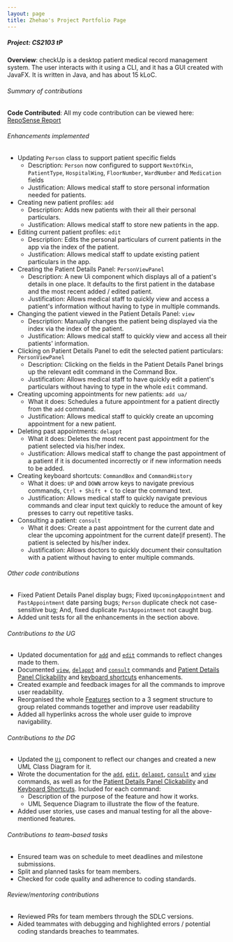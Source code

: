 ```yaml
---
layout: page
title: Zhehao's Project Portfolio Page
---
```


##### Project: CS2103 tP
__Overview__: checkUp is a desktop patient medical record management system. The user interacts with it using a CLI, and it has a GUI
created with JavaFX. It is written in Java, and has about 15 kLoC.

###### Summary of contributions
__Code Contributed__: All my code contribution can be viewed here:
[RepoSense Report](https://nus-cs2103-ay2223s1.github.io/tp-dashboard/?search=charles1026&breakdown=true)

###### Enhancements implemented
- Updating `Person` class to support patient specific fields
  - Description: `Person` now configured to support `NextOfKin`, `PatientType`, `HospitalWing`, 
    `FloorNumber`, `WardNumber` and `Medication` fields
  - Justification: Allows medical staff to store personal information needed for patients.
- Creating new patient profiles: `add`
  - Description: Adds new patients with their all their personal particulars.
  - Justification: Allows medical staff to store new patients in the app.
- Editing current patient profiles: `edit`
  - Description: Edits the personal particulars of current patients in the app via the index of the patient.
  - Justification: Allows medical staff to update existing patient particulars in the app.
- Creating the Patient Details Panel: `PersonViewPanel`
  - Description: A new Ui component which displays all of a patient's details in one place. It defaults to the first 
    patient in the database and the most recent added / edited patient.
  - Justification: Allows medical staff to quickly view and access a patient's information without having to type in 
    multiple commands.
- Changing the patient viewed in the Patient Details Panel: `view`
  - Description: Manually changes the patient being displayed via the index via the index of the patient.
  - Justification: Allows medical staff to quickly view and access all their patients' information.
- Clicking on Patient Details Panel to edit the selected patient particulars: `PersonViewPanel`
  - Description: Clicking on the fields in the Patient Details Panel brings up the relevant edit command in the 
    Command Box.
  - Justification: Allows medical staff to have quickly edit a patient's particulars without having to type in the whole
    `edit` command.
- Creating upcoming appointments for new patients: `add ua/`
  - What it does: Schedules a future appointment for a patient directly from the `add` command.
  - Justification: Allows medical staff to quickly create an upcoming appointment for a new patient.
- Deleting past appointments: `delappt`
  - What it does: Deletes the most recent past appointment for the patient selected via his/her index. 
  - Justification: Allows medical staff to change the past appointment of a patient if it is documented incorrectly or 
    if new information needs to be added.
- Creating keyboard shortcuts: `CommandBox` and `CommandHistory`
  - What it does: `UP` and `DOWN` arrow keys to navigate previous commands, `Ctrl + Shift + C` to clear the command text.
  - Justification: Allows medical staff to quickly navigate previous commands and clear input text quickly to reduce
    the amount of key presses to carry out repetitive tasks.
- Consulting a patient: `consult`
  - What it does: Create a past appointment for the current date and clear the upcoming appointment for the current 
    date(if present). The patient is selected by his/her index.
  - Justification: Allows doctors to quickly document their consultation with a patient without having to enter 
    multiple commands.
  
###### Other code contributions
- Fixed Patient Details Panel display bugs; Fixed `UpcomingAppointment` and `PastAppointment` date parsing bugs; 
  `Person` duplicate check not case-sensitive bug; And, fixed duplicate `PastAppointment` not caught bug.
- Added unit tests for all the enhancements in the section above.

###### Contributions to the UG
- Updated documentation for [`add`](https://checkup.netlify.app/userguide#adding-a-patient-add) 
  and [`edit`](https://checkup.netlify.app/userguide#editing-a-patient-edit) commands to reflect changes made to them.
- Documented [`view`](https://checkup.netlify.app/userguide#viewing-a-patient-view),
  [`delappt`](https://checkup.netlify.app/userguide#deleting-past-appointment-for-patient-delappt) 
  and [`consult`](https://checkup.netlify.app/userguide#consulting-a-patient-consult) 
  commands and [Patient Details Panel Clickability](https://checkup.netlify.app/userguide#person-details-panel) and 
  [keyboard shortcuts](https://checkup.netlify.app/userguide#keyboard-shortcuts) enhancements.
- Created example and feedback images for all the commands to improve user readability.
- Reorganised the whole [Features](https://checkup.netlify.app/userguide#features) section to a 3 segment structure to 
  group related commands together and improve user readability
- Added all hyperlinks across the whole user guide to improve navigability.

###### Contributions to the DG
- Updated the [`Ui`](https://checkup.netlify.app/developerguide#ui-component)
  component to reflect our changes and created a new UML Class Diagram for it.
- Wrote the documentation for the [`add`](https://checkup.netlify.app/developerguide#add-command),
  [`edit`](https://checkup.netlify.app/developerguide#edit-command),
  [`delappt`](https://checkup.netlify.app/developerguide#delappt-delete-appointment-command),
  [`consult`](https://checkup.netlify.app/developerguide#consult-command) 
  and [`view`](https://checkup.netlify.app/developerguide#view-command) commands, 
  as well as for the [Patient Details Panel Clickability]()
  and [Keyboard Shortcuts](https://checkup.netlify.app/developerguide#keyboard-shortcuts). Included for each command:
  - Description of the purpose of the feature and how it works.
  - UML Sequence Diagram to illustrate the flow of the feature.
- Added user stories, use cases and manual testing for all the above-mentioned features.

###### Contributions to team-based tasks
- Ensured team was on schedule to meet deadlines and milestone submissions.
- Split and planned tasks for team members.
- Checked for code quality and adherence to coding standards.

###### Review/mentoring contributions
- Reviewed PRs for team members through the SDLC versions.
- Aided teammates with debugging and highlighted errors / potential coding standards breaches to teammates.
